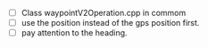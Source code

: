 - [ ] Class waypointV2Operation.cpp in commom
- [ ] use the position instead of the gps position first.
- [ ] pay attention to the heading.
